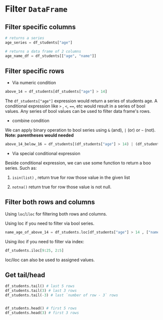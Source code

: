 # Filter `DataFrame`

## Filter specific columns

```python
# returns a series 
age_series = df_students["age"]  

# returns a data frame of 2 columns
age_name_df = df_students[["age", "name"]] 
```

## Filter specific rows

* Via numeric condition

```python
above_14 = df_students[df_students["age"] > 14]
```

The `df_students["age"]` expression would return a series of students age. A conditional expression like `>` , `<`, `==`, etc would result in a series of bool values.
Any series of bool values can be used to filter data frame's rows.

* combine condition

We can apply binary operation to bool series using `&` (and), `|` (or)  or `~` (not). **Note: parentheses would needed**

```python
above_14_below_16 = df_students[(df_students["age"] > 14) | (df_students["age"] < 16)]
```

* Via special conditional expression

Beside conditional expression, we can use some function to return a boo series. Such as:

1. `isin(list)` , return true for row those value in the given list

2. `notna()` return true for row those value is not null.

## Filter both rows and columns

Using `loc`/`iloc` for filtering both rows and columns.

Using loc if you need to filter via bool series.

```python
name_age_of_above_14 = df_students.loc[df_students["age"] > 14 , ["name", "age"]]
```

Using iloc if you need to filter via index:

```python
df_students.iloc[9:25, 2:5]
```

loc/iloc can also be used to assigned values.

## Get tail/head

```python
df_students.tail() # last 5 rows
df_students.tail(3) # last 3 rows
df_students.tail(-3) # last `number of row - 3` rows


df_students.head() # first 5 rows
df_students.head(3) # first 3 rows
```
